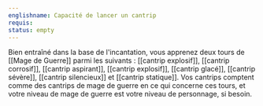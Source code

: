 ```yaml
---
englishname: Capacité de lancer un cantrip
requis:
status: empty
---
```

Bien entraîné dans la base de l'incantation, vous apprenez deux tours de [[Mage de Guerre]] parmi les suivants : [[cantrip explosif]], [[cantrip corrosif]], [[cantrip aspirant]], [[cantrip explosif]], [[cantrip glacé]], [[cantrip sévère]], [[cantrip silencieux]] et [[cantrip statique]]. Vos cantrips comptent comme des cantrips de mage de guerre en ce qui concerne ces tours, et votre niveau de mage de guerre est votre niveau de personnage, si besoin.
